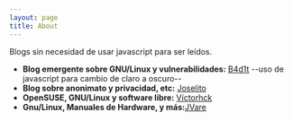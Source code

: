 ```yaml
---
layout: page
title: About
---
```

Blogs sin necesidad de usar javascript para ser leídos.
* **Blog emergente sobre GNU/Linux y vulnerabilidades:** [B4d1t](https://blog.taller404.org)  --uso de javascript para cambio de claro a oscuro--
* **Blog sobre anonimato y privacidad, etc:** [Joselito](https://joselito.mataroa.blog)
* **OpenSUSE, GNU/Linux y software libre:** [Víctorhck](https://victorhckinthefreeworld.com)
* **Gnu/Linux, Manuales de Hardware, y más:**[JVare](https://jvare.com)
